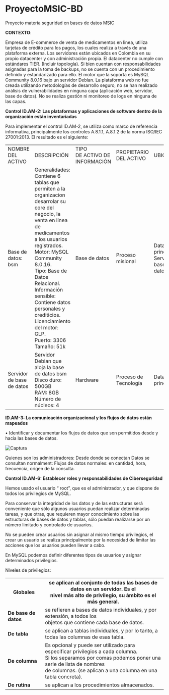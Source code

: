 # ProyectoMSIC-BD
Proyecto materia seguridad en bases de datos MSIC

<b>CONTEXTO</b>: 

Empresa de E-commerce de venta de medicamentos en linea, utiliza tarjetas de crédito para los pagos, los cuales realiza a través de una plataforma externa. Los servidores están ubicados en Colombia en su propio datacenter y con administración propia. El datacenter no cumple con estándares TIER. (Incluir topología).
Si bien cuentan con responsabilidades asignadas para la toma de backups, no se cuenta con un procedimiento definido y estandarizado para ello.
El motor que la soporta es MySQL Community 8.0.16 bajo un servidor Debían. 
La plataforma web no fue creada utilizando metodologías de desarrollo seguro, no se han realizado análisis de vulnerabilidades en ninguna capa (aplicación web, servidor, base de datos).
No se realiza gestión ni monitoreo de logs en ninguna de las capas.

<b> Control ID.AM-2: Las plataformas y aplicaciones de software dentro de la organización están inventariadas</b>

Para implementar el control ID.AM-2,  se utiliza como marco de referencia informativa, principalmente los controles A.8.1.1, A.8.1.2 de la norma ISO/IEC 27001:2013. El resultado es el siguiente:

<table class="tg">
  <tr>
    <td class="tg-rqnl">NOMBRE<br>DEL ACTIVO</td>
    <td class="tg-66a5">DESCRIPCIÓN</td>
    <td class="tg-rqnl">TIPO<br>DE ACTIVO DE INFORMACIÓN</td>
    <td class="tg-rqnl">PROPIETARIO<br>DEL ACTIVO</td>
    <td class="tg-rqnl">UBICACIÓN</td>

  </tr>
  <tr>
    <td class="tg-l6li">Base de datos: bsm</td>
    <td class="tg-jpc1">Generalidades: Contiene 6 tablas que permiten a la organizacion desarrolar su core del negocio, la venta en linea de medicamentos a los usuarios registrados. <br>Motor: MySQL Community 8.0.16.<br>Tipo: Base de Datos Relacional.<br>Información sensible: Contiene datos personales y crediticios.<br>Licenciamiento del motor: GLP.<br>Puerto: 3306 <br>Tamaño: 51k</td>
    <td class="tg-l6li">Base de datos</td>
    <td class="tg-l6li">Proceso misional</td>
    <td class="tg-l6li">Datacenter principal<br>Servidor de base de datos</td>

  </tr>
  <tr>
    <td class="tg-jpc1">Servidor de base de datos</td>
    <td class="tg-jpc1">Servidor Debian que aloja la base de datos bsm<br>Disco duro: 500GB<br>RAM: 8GB<br>Número de núcleos: 4<br></td>
    <td class="tg-jpc1">Hardware</td>
    <td class="tg-jpc1">Proceso de Tecnología</td>
    <td class="tg-jpc1">Datacenter principal</td>
    
  </tr>
</table>


<b> ID.AM-3: La comunicación organizacional y los flujos de datos están mapeados </b>

• Identificar y documentar los flujos de datos que son permitidos desde y hacia las bases de datos.

![Captura](https://user-images.githubusercontent.com/50051421/57111376-7a8d8280-6d01-11e9-9750-1b9376733d92.PNG)

Quienes son los administradores:
Desde donde se conectan
Datos se consultan normalment:
Flujos de datos normales: en cantidad, hora, frecuencia, origen de la consulta.




<b> Control ID.AM-6: Establecer roles y responsabilidades de Ciberseguridad</b>

Hemos usado el usuario “ root”,  que es el administrador, y que dispone de todos los privilegios de MySQL.

Para conservar la integridad de los datos y de las estructuras será conveniente que sólo algunos usuarios puedan realizar determinadas tareas, y que otras, que requieren mayor conocimiento sobre las estructuras de bases de datos y tablas, sólo puedan realizarse por un número limitado y controlado de usuarios.

No se pueden crear usuarios sin asignar al mismo tiempo privilegios, el crear un usuario se realiza principalmente por la necesidad de limitar las acciones que los usuarios pueden llevar a cabo. 

En MySQL podemos definir diferentes tipos de usuarios y asignar determinados privilegios.

Niveles de privilegios:


<table>
  <tr>
    <th><span style="font-weight:bold">Globales</span></th>
    <th>se aplican al conjunto de todas las bases de datos en un servidor. Es el<br>nivel más alto de privilegio, su ámbito es el más general.</th>
  </tr>
  <tr>
    <td><span style="font-weight:bold">De base de datos</span></td>
    <td>se refieren a bases de datos individuales, y por extensión, a todos los<br>objetos que contiene cada base de datos.</td>
  </tr>
  <tr>
    <td><span style="font-weight:bold">De tabla</span></td>
    <td>se aplican a tablas individuales, y por lo tanto, a todas las columnas de esas tabla.</td>
  </tr>
  <tr>
    <td><span style="font-weight:bold">De columna</span></td>
    <td>Es opcional y puede ser utilizado para especificar privilegios a cada columna. <br>Si los separamos por comas podemos poner una serie de lista de nombres<br>de columnas. (se aplican a una columna en una tabla concreta).</td>
  </tr>
  <tr>
    <td><span style="font-weight:bold">De rutina</span></td>
    <td>se aplican a los procedimientos almacenados.</td>
  </tr>
</table>
